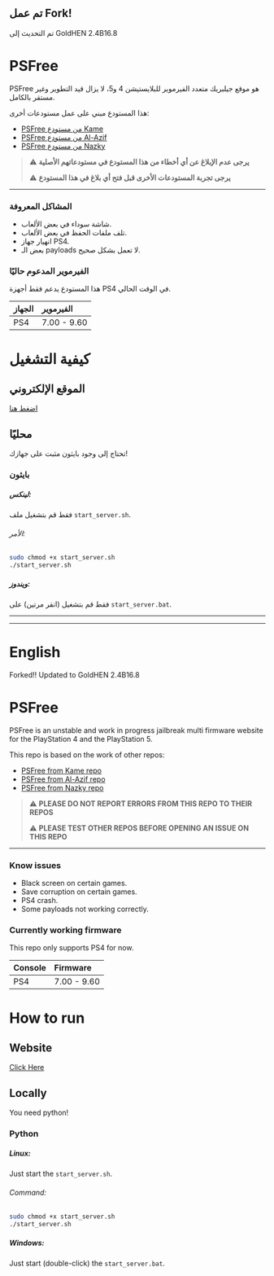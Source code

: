 
## تم عمل Fork!
تم التحديث إلى GoldHEN 2.4B16.8


# PSFree
PSFree هو موقع جيلبريك متعدد الفيرموير للبلايستيشن 4 و5، لا يزال قيد التطوير وغير مستقر بالكامل.


هذا المستودع مبني على عمل مستودعات أخرى:
- [PSFree من مستودع Kame](https://github.com/kmeps4/PSFree)
- [PSFree من مستودع Al-Azif](https://github.com/Al-Azif/psfree-lapse)
- [PSFree من مستودع Nazky](https://github.com/Nazky/PSFree)


> ⚠️ **يرجى عدم الإبلاغ عن أي أخطاء من هذا المستودع في مستودعاتهم الأصلية**
> 
> ⚠️ **يرجى تجربة المستودعات الأخرى قبل فتح أي بلاغ في هذا المستودع**


---


### المشاكل المعروفة
- شاشة سوداء في بعض الألعاب.
- تلف ملفات الحفظ في بعض الألعاب.
- انهيار جهاز PS4.
- بعض الـ payloads لا تعمل بشكل صحيح.


### الفيرموير المدعوم حاليًا

هذا المستودع يدعم فقط أجهزة PS4 في الوقت الحالي.



| الجهاز | الفيرموير |
|:------ |:----------|
| PS4 | 7.00 - 9.60 |



# كيفية التشغيل


## الموقع الإلكتروني
[اضغط هنا](https://nooorix.github.io/psfreee/)


## محليًا


تحتاج إلى وجود بايثون مثبت على جهازك!


### بايثون
##### لينكس:
فقط قم بتشغيل ملف `start_server.sh`.


###### الأمر:
```bash
sudo chmod +x start_server.sh
./start_server.sh
```

##### ويندوز:
فقط قم بتشغيل (انقر مرتين) على `start_server.bat`.

---

---

# English

Forked!!
Updated to GoldHEN 2.4B16.8

# PSFree
PSFree is an unstable and work in progress jailbreak multi firmware website for the PlayStation 4 and the PlayStation 5.

This repo is based on the work of other repos:
- [PSFree from Kame repo](https://github.com/kmeps4/PSFree)
- [PSFree from Al-Azif repo](https://github.com/Al-Azif/psfree-lapse)
- [PSFree from Nazky repo](https://github.com/Nazky/PSFree)

> ⚠️ **PLEASE DO NOT REPORT ERRORS FROM THIS REPO TO THEIR REPOS**
> 
> ⚠️ **PLEASE TEST OTHER REPOS BEFORE OPENING AN ISSUE ON THIS REPO**

---

### Know issues
- Black screen on certain games.
- Save corruption on certain games.
- PS4 crash.
- Some payloads not working correctly.

### Currently working firmware

This repo only supports PS4 for now.

| Console | Firmware |
|:------ |:----------|
| PS4 | 7.00 - 9.60 |

# How to run

## Website
[Click Here](https://nooorix.github.io/psfreee/)

## Locally

You need python!

### Python
##### Linux:
Just start the `start_server.sh`.

###### Command:
```bash
sudo chmod +x start_server.sh
./start_server.sh
```

##### Windows:
Just start (double-click) the `start_server.bat`.
